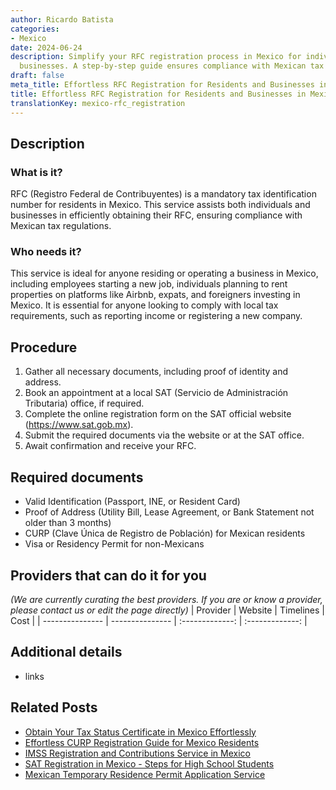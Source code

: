 ```yaml
---
author: Ricardo Batista
categories:
- Mexico
date: 2024-06-24
description: Simplify your RFC registration process in Mexico for individuals and
  businesses. A step-by-step guide ensures compliance with Mexican tax regulations.
draft: false
meta_title: Effortless RFC Registration for Residents and Businesses in Mexico
title: Effortless RFC Registration for Residents and Businesses in Mexico
translationKey: mexico-rfc_registration
---
```



## Description
### What is it?
RFC (Registro Federal de Contribuyentes) is a mandatory tax identification number for residents in Mexico. This service assists both individuals and businesses in efficiently obtaining their RFC, ensuring compliance with Mexican tax regulations.

### Who needs it?
This service is ideal for anyone residing or operating a business in Mexico, including employees starting a new job, individuals planning to rent properties on platforms like Airbnb, expats, and foreigners investing in Mexico. It is essential for anyone looking to comply with local tax requirements, such as reporting income or registering a new company.

## Procedure

1. Gather all necessary documents, including proof of identity and address.
2. Book an appointment at a local SAT (Servicio de Administración Tributaria) office, if required.
3. Complete the online registration form on the SAT official website (https://www.sat.gob.mx).
4. Submit the required documents via the website or at the SAT office.
5. Await confirmation and receive your RFC.


## Required documents

- Valid Identification (Passport, INE, or Resident Card)
- Proof of Address (Utility Bill, Lease Agreement, or Bank Statement not older than 3 months)
- CURP (Clave Única de Registro de Población) for Mexican residents
- Visa or Residency Permit for non-Mexicans


## Providers that can do it for you
_(We are currently curating the best providers. If you are or know a provider, please contact us or edit the page directly)_
| Provider        |     Website     |     Timelines    |       Cost      |
| --------------- | --------------- |  :-------------: | :-------------: |

## Additional details

- links

## Related Posts

- [Obtain Your Tax Status Certificate in Mexico Effortlessly](https://tramitit.com/guides/mexico/tax_status_certificate/)
- [Effortless CURP Registration Guide for Mexico Residents](https://tramitit.com/guides/mexico/curp_registration/)
- [IMSS Registration and Contributions Service in Mexico](https://tramitit.com/guides/mexico/imss_enrollment/)
- [SAT Registration in Mexico - Steps for High School Students](https://tramitit.com/guides/mexico/sat_registration/)
- [Mexican Temporary Residence Permit Application Service](https://tramitit.com/guides/mexico/temporary_residence_permit/)